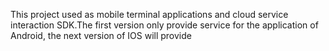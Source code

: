This project used as mobile terminal applications and cloud service interaction SDK.The first version only provide service for the application of Android, the next version of IOS will provide

